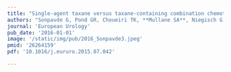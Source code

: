 ```yaml
---
title: "Single-agent taxane versus taxane-containing combination chemotherapy as salvage therapy for advanced urothelial carcinoma"
authors: "Sonpavde G, Pond GR, Choueiri TK, **Mullane SA**, Niegisch G, Albers, P, Necchi A5, Di Lorenzo G, Buonerba C, RozziA, Matsumoto K, Lee JL, Kitamura H, Kume H, Bellmunt J."
journal: 'European Urology'
pub_date: '2016-01-01'
image: '/static/img/pub/2016_Sonpavde3.jpeg'
pmid: '26264159'
pdf: '10.1016/j.eururo.2015.07.042'

---
```

